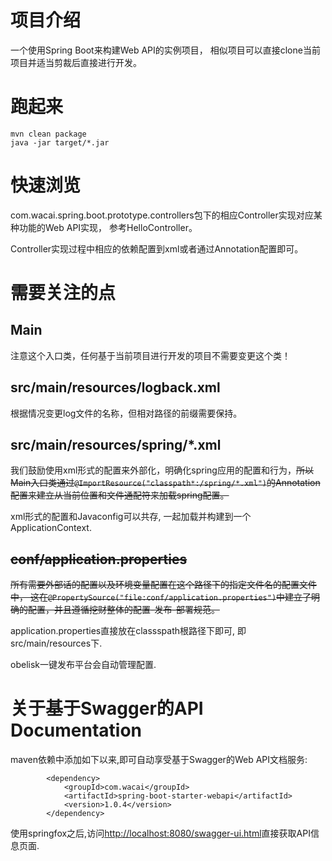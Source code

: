 # 项目介绍

一个使用Spring Boot来构建Web API的实例项目， 相似项目可以直接clone当前项目并适当剪裁后直接进行开发。

# 跑起来

```
mvn clean package
java -jar target/*.jar
```

# 快速浏览

com.wacai.spring.boot.prototype.controllers包下的相应Controller实现对应某种功能的Web API实现， 参考HelloController。

Controller实现过程中相应的依赖配置到xml或者通过Annotation配置即可。


# 需要关注的点

## Main 

注意这个入口类，任何基于当前项目进行开发的项目不需要变更这个类！

## src/main/resources/logback.xml

根据情况变更log文件的名称，但相对路径的前缀需要保持。

## src/main/resources/spring/*.xml

我们鼓励使用xml形式的配置来外部化，明确化spring应用的配置和行为，~~所以Main入口类通过`@ImportResource("classpath*:/spring/*.xml")`的Annotation配置来建立从当前位置和文件通配符来加载spring配置。~~

xml形式的配置和Javaconfig可以共存, 一起加载并构建到一个ApplicationContext.


## ~~conf/application.properties~~

~~所有需要外部话的配置以及环境变量配置在这个路径下的指定文件名的配置文件中， 这在`@PropertySource("file:conf/application.properties")`中建立了明确的配置，并且遵循挖财整体的配置-发布-部署规范。~~

application.properties直接放在classspath根路径下即可, 即src/main/resources下.

obelisk一键发布平台会自动管理配置.

# 关于基于Swagger的API Documentation

maven依赖中添加如下以来,即可自动享受基于Swagger的Web API文档服务:

~~~~~~~ {.xml}
        <dependency>
            <groupId>com.wacai</groupId>
            <artifactId>spring-boot-starter-webapi</artifactId>
            <version>1.0.4</version>
        </dependency>
~~~~~~~

使用springfox之后,访问<http://localhost:8080/swagger-ui.html>直接获取API信息页面.